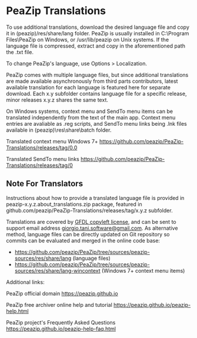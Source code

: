 PeaZip Translations
======

To use additional translations, download the desired language file and copy it in (peazip)/res/share/lang folder.
PeaZip is usually installed in C:\Program Files\PeaZip on Windows, or /usr/lib/peazip on Unix systems.
If the language file is compressed, extract and copy in the aforementioned path the .txt file.

To change PeaZip's language, use Options > Localization.

PeaZip comes with multiple language files, but since additional translations are made available asynchronously from third parts contributors, latest available translation for each language is featured here for separate download.
Each x.y subfolder contains language file for a specific release, minor releases x.y.z shares the same text.

On Windows systems, context menu and SendTo menu items can be translated independently from the text of the main app.
Context menu entries are avaliable as .reg scripts, and SendTo menu links being .lnk files available in (peazip)\res\share\batch folder.

Translated context menu Windows 7+ https://github.com/peazip/PeaZip-Translations/releases/tag/0.0

Translated SendTo menu links https://github.com/peazip/PeaZip-Translations/releases/tag/0

Note For Translators
------

Instructions about how to provide a translated language file is provided in peazip-x.y.z.about_translations.zip package, featured in github.com/peazip/PeaZip-Translations/releases/tag/x.y.z subfolder.

Translations are covered by [GFDL copyleft license](https://www.gnu.org/licenses/fdl-1.3.html), and can be sent to support email address giorgio.tani.software@gmail.com. As alternative method, language files can be directly updated on Git repository so commits can be evaluated and merged in the online code base:
* https://github.com/peazip/PeaZip/tree/sources/peazip-sources/res/share/lang (language files)
* https://github.com/peazip/PeaZip/tree/sources/peazip-sources/res/share/lang-wincontext (Windows 7+ context menu items)

Additional links:

PeaZip official domain https://peazip.github.io

PeaZip free archiver online help and tutorial https://peazip.github.io/peazip-help.html

PeaZip project's Frequently Asked Questions https://peazip.github.io/peazip-help-faq.html
